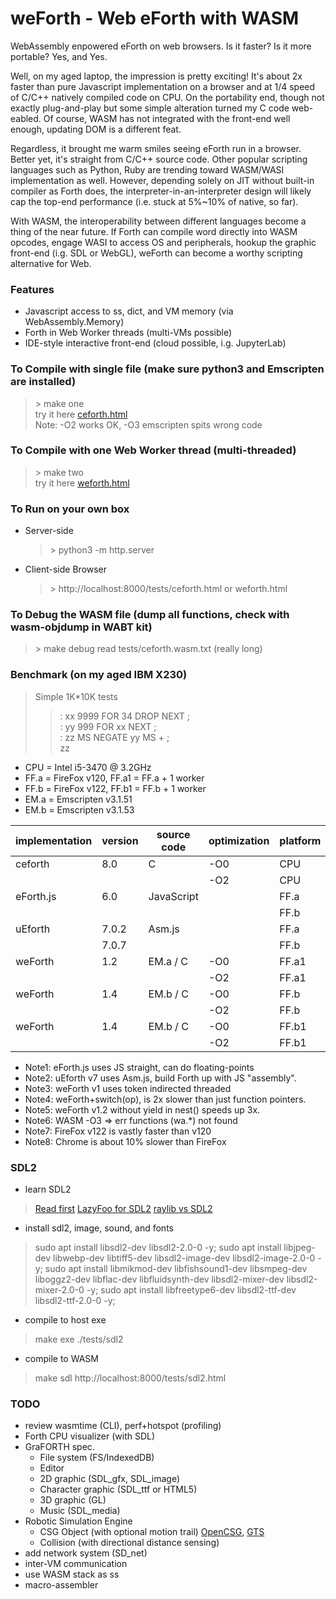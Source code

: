 # weForth - Web eForth with WASM

WebAssembly enpowered eForth on web browsers. Is it faster? Is it more portable? Yes, and Yes.

Well, on my aged laptop, the impression is pretty exciting! It's about 2x faster than pure Javascript implementation on a browser and at 1/4 speed of C/C++ natively compiled code on CPU. On the portability end, though not exactly plug-and-play but some simple alteration turned my C code web-eabled. Of course, WASM has not integrated with the front-end well enough, updating DOM is a different feat.

Regardless, it brought me warm smiles seeing eForth run in a browser. Better yet, it's straight from C/C++ source code. Other popular scripting languages such as Python, Ruby are trending toward WASM/WASI implementation as well. However, depending solely on JIT without built-in compiler as Forth does, the interpreter-in-an-interpreter design will likely cap the top-end performance (i.e. stuck at 5%~10% of native, so far).

With WASM, the interoperability between different languages become a thing of the near future. If Forth can compile word directly into WASM opcodes, engage WASI to access OS and peripherals, hookup the graphic front-end (i.g. SDL or WebGL), weForth can become a worthy scripting alternative for Web.

### Features
* Javascript access to ss, dict, and VM memory (via WebAssembly.Memory)
* Forth in Web Worker threads (multi-VMs possible)
* IDE-style interactive front-end (cloud possible, i.g. JupyterLab)

### To Compile with single file (make sure python3 and Emscripten are installed)
  > \> make one<br/>
  > try it here <a href="https://chochain.github.io/weforth/docs/ceforth.html" target="_blank">ceforth.html</a><br/>
  > Note: -O2 works OK, -O3 emscripten spits wrong code

### To Compile with one Web Worker thread (multi-threaded)
  > \> make two<br/>
  > try it here <a href="https://chochain.github.io/weforth/docs/weforth.html" target="_blank">weforth.html</a>

### To Run on your own box
* Server-side
  > \> python3 -m http.server
* Client-side Browser
  > \> http://localhost:8000/tests/ceforth.html or weforth.html

### To Debug the WASM file (dump all functions, check with wasm-objdump in WABT kit)
  > \> make debug
  > read tests/ceforth.wasm.txt (really long)

### Benchmark (on my aged IBM X230)
> Simple 1K*10K tests
>> : xx 9999 FOR 34 DROP NEXT ;<br/>
>> : yy 999 FOR xx NEXT ;<br/>
>> : zz MS NEGATE yy MS + ;<br/>
>> zz

* CPU = Intel i5-3470 @ 3.2GHz
* FF.a = FireFox v120, FF.a1 = FF.a + 1 worker
* FF.b = FireFox v122, FF.b1 = FF.b + 1 worker
* EM.a = Emscripten v3.1.51
* EM.b = Emscripten v3.1.53

|implementation|version|source code|optimization|platform|run time(ms)|code size(KB)|
|--|--|--|--|--|--|--|
|ceforth  |8.0  |C         |-O0|CPU  |266 |111|
|         |     |          |-O2|CPU  |106 |83 |
|eForth.js|6.0  |JavaScript|   |FF.a |756 |20 |
|         |     |          |   |FF.b |1059|20 |
|uEforth  |7.0.2|Asm.js    |   |FF.a |814 |29 |
|         |7.0.7|          |   |FF.b |302 |29 |
|weForth  |1.2  |EM.a / C  |-O0|FF.a1|943 |254|
|         |     |          |-O2|FF.a1|410 |165|
|weForth  |1.4  |EM.b / C  |-O0|FF.b |515 |259|
|         |     |          |-O2|FF.b |161 |168|
|weForth  |1.4  |EM.b / C  |-O0|FF.b1|516 |259|
|         |     |          |-O2|FF.b1|163 |168|

* Note1: eForth.js uses JS straight, can do floating-points
* Note2: uEforth v7 uses Asm.js, build Forth up with JS "assembly".
* Note3: weForth v1 uses token indirected threaded
* Note4: weForth+switch(op), is 2x slower than just function pointers.
* Note5: weForth v1.2 without yield in nest() speeds up 3x.
* Note6: WASM -O3 => err functions (wa.*) not found
* Note7: FireFox v122 is vastly faster than v120
* Note8: Chrome is about 10% slower than FireFox

### SDL2
* learn SDL2
> [Read first](https://lyceum-allotments.github.io/2016/06/emscripten-and-sdl-2-tutorial-part-1/)
> [LazyFoo for SDL2](https://lazyfoo.net/tutorials/SDL/)
> [raylib vs SDL2](https://gist.github.com/raysan5/17392498d40e2cb281f5d09c0a4bf798)
* install sdl2, image, sound, and fonts
> sudo apt install libsdl2-dev libsdl2-2.0-0 -y;
> sudo apt install libjpeg-dev libwebp-dev libtiff5-dev libsdl2-image-dev libsdl2-image-2.0-0 -y;
> sudo apt install libmikmod-dev libfishsound1-dev libsmpeg-dev liboggz2-dev libflac-dev libfluidsynth-dev libsdl2-mixer-dev libsdl2-mixer-2.0-0 -y;
> sudo apt install libfreetype6-dev libsdl2-ttf-dev libsdl2-ttf-2.0-0 -y;
* compile to host exe
> make exe
> ./tests/sdl2
* compile to WASM
> make sdl
> http://localhost:8000/tests/sdl2.html

### TODO
* review wasmtime (CLI), perf+hotspot (profiling)
* Forth CPU visualizer (with SDL)
* GraFORTH spec.
  + File system (FS/IndexedDB)
  + Editor
  + 2D graphic (SDL_gfx, SDL_image)
  + Character graphic (SDL_ttf or HTML5)
  + 3D graphic (GL)
  + Music (SDL_media)
* Robotic Simulation Engine
  + CSG Object (with optional motion trail) [OpenCSG](https://opencsg.org/), [GTS](https://gts.sourceforge.net/)
  + Collision (with directional distance sensing)
* add network system (SD_net)
* inter-VM communication
* use WASM stack as ss
* macro-assembler
